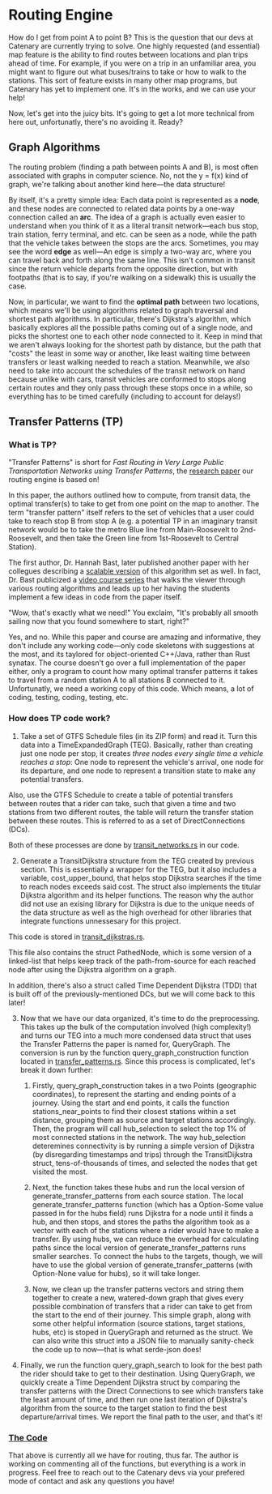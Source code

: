 # Routing Engine

How do I get from point A to point B? This is the question that our devs at Catenary are currently trying to solve. One highly requested (and essential) map feature is the ability to find routes between locations and plan trips ahead of time. For example, if you were on a trip in an unfamiliar area, you might want to figure out what buses/trains to take or how to walk to the stations. This sort of feature exists in many other map programs, but Catenary has yet to implement one. It's in the works, and we can use your help! 

Now, let's get into the juicy bits. It's going to get a lot more technical from here out, unfortunatly, there's no avoiding it. Ready?


## Graph Algorithms
The routing problem (finding a path between points A and B), is most often associated with graphs in computer science. No, not the y = f(x) kind of graph, we're talking about another kind here—the data structure! 

By itself, it's a pretty simple idea: Each data point is represented as a **node**, and these nodes are connected to related data points by a one-way connection called an **arc**. The idea of a graph is actually even easier to understand when you think of it as a literal transit network—each bus stop, train station, ferry terminal, and etc. can be seen as a node, while the path that the vehicle takes between the stops are the arcs. Sometimes, you may see the word **edge** as well—An edge is simply a two-way arc, where you can travel back and forth along the same line. This isn't common in transit since the return vehicle departs from the opposite direction, but with footpaths (that is to say, if you're walking on a sidewalk) this is usually the case. 

Now, in particular, we want to find the **optimal path** between two locations, which means we'll be using algorithms related to graph traversal and shortest path algorithms. In particular, there's Dijkstra's algorithm, which basically explores all the possible paths coming out of a single node, and picks the shortest one to each other node connected to it. Keep in mind that we aren't always looking for the shortest path by distance, but the path that "costs" the least in some way or another, like least waiting time between transfers or least walking needed to reach a station. Meanwhile, we also need to take into account the schedules of the transit network on hand because unlike with cars, transit vehicles are conformed to stops along certain routes and they only pass through these stops once in a while, so everything has to be timed carefully (including to account for delays!)


## Transfer Patterns (TP)

### What is TP?
"Transfer Patterns" is short for *Fast Routing in Very Large Public Transportation Networks using Transfer Patterns*, the [research paper](https://ad.informatik.uni-freiburg.de/files/transferpatterns.pdf) our routing engine is based on! 

In this paper, the authors outlined how to compute, from transit data, the optimal transfer(s) to take to get from one point on the map to another. The term "transfer pattern" itself refers to the set of vehicles that a user could take to reach stop B from stop A (e.g. a potential TP in an imaginary transit network would be to take the metro Blue line from Main-Roosevelt to 2nd-Roosevelt, and then take the Green line from 1st-Roosevelt to Central Station). 

The first author, Dr. Hannah Bast, later published another paper with her collegues describing a [scalable version](https://ad-publications.cs.uni-freiburg.de/ALENEX_scalable_tp_BHS_2016.pdf) of this algorithm set as well. In fact, Dr. Bast publicized a [video course series](https://ad-wiki.informatik.uni-freiburg.de/teaching/EfficientRoutePlanningSS2012) that walks the viewer through various routing algorithms and leads up to her having the students implement a few ideas in code from the paper itself.

"Wow, that's exactly what we need!" You exclaim, "It's probably all smooth sailing now that you found somewhere to start, right?"

Yes, and no. While this paper and course are amazing and informative, they don't include any working code—only code skeletons with suggestions at the most, and its taylored for object-oriented C++/Java, rather than Rust synatax. The course doesn't go over a full implementation of the paper either, only a program to count how many optimal transfer patterns it takes to travel from a random station A to all stations B connected to it. Unfortunatly, we need a working copy of this code. Which means, a lot of coding, testing, coding, testing, etc.

### How does TP code work?

1) Take a set of GTFS Schedule files (in its ZIP form) and read it. Turn this data into a TimeExpandedGraph (TEG). Basically, rather than creating just one node per stop, it creates *three nodes every single time a vehicle reaches a stop*: One node to represent the vehicle's arrival, one node for its departure, and one node to represent a transition state to make any potential transfers. 

Also, use the GTFS Schedule to create a table of potential transfers between routes that a rider can take, such that given a time and two stations from two different routes, the table will return the transfer station between these routes. This is referred to as a set of DirectConnections (DCs).

Both of these processes are done by [transit_networks.rs](https://github.com/catenarytransit/catenary-routing-engine/blob/main/src/transit_network.rs) in our code. 

2) Generate a TransitDijkstra structure from the TEG created by previous section. This is essentially a wrapper for the TEG, but it also includes a variable, cost_upper_bound, that helps stop Dijkstra searches if the time to reach nodes exceeds said cost. The struct also implements the titular Dijkstra algorithm and its helper functions. The reason why the author did not use an exising library for Dijkstra is due to the unique needs of the data structure as well as the high overhead for other libraries that integrate functions unnessesary for this project.

This code is stored in [transit_dijkstras.rs](https://github.com/catenarytransit/catenary-routing-engine/blob/main/src/transit_dijkstras.rs).

This file also contains the struct PathedNode, which is some version of a linked-list that helps keep track of the path-from-source for each reached node after using the Dijkstra algorithm on a graph.

In addition, there's also a struct called Time Dependent Dijkstra (TDD) that is built off of the previously-mentioned DCs, but we will come back to this later!

3) Now that we have our data organized, it's time to do the preprocessing. This takes up the bulk of the computation involved (high complexity!) and turns our TEG into a much more condensed data struct that uses the Transfer Patterns the paper is named for, QueryGraph. The conversion is run by the function query_graph_construction function located in [transfer_patterns.rs](https://github.com/catenarytransit/catenary-routing-engine/blob/main/src/transfer_patterns.rs). Since this process is complicated, let's break it down further:

    1) Firstly, query_graph_construction takes in a two Points (geographic coordinates), to represent the starting and ending points of a journey. Using the start and end points, it calls the function stations_near_points to find their closest stations within a set distance, grouping them as source and target stations accordingly. Then, the program will call hub_selection to select the top 1% of most connected stations in the network. The way hub_selection deteremines connectivity is by running a simple version of Dijkstra (by disregarding timestamps and trips) through the TransitDijkstra struct, tens-of-thousands of times, and selected the nodes that get visited the most. 

    2) Next, the function takes these hubs and run the local version of generate_transfer_patterns from each source station. The local generate_transfer_patterns function (which has a Option-Some value passed in for the hubs field) runs Dijkstra for a node until it finds a hub, and then stops, and stores the paths the algorithm took as a vector with each of the stations where a rider would have to make a transfer. By using hubs, we can reduce the overhead for calculating paths since the local version of generate_transfer_patterns runs smaller searches. To connect the hubs to the targets, though, we will have to use the global version of generate_transfer_patterns (with Option-None value for hubs), so it will take longer. 

    3) Now, we clean up the transfer patterns vectors and string them together to create a new, watered-down graph that gives every possible combination of transfers that a rider can take to get from the start to the end of their journey. This simple graph, along with some other helpful information (source stations, target stations, hubs, etc) is stoped in QueryGraph and returned as the struct. We can also write this struct into a JSON file to manually sanity-check the code up to now—that is what serde-json does!

4) Finally, we run the function query_graph_search to look for the best path the rider should take to get to their destination. Using QueryGraph, we quickly create a Time Dependent Dijkstra struct by comparing the transfer patterns with the Direct Connections to see which transfers take the least amount of time, and then run one last iteration of Dijkstra's algorithm from the source to the target station to find the best departure/arrival times. We report the final path to the user, and that's it!

### [The Code](https://github.com/catenarytransit/catenary-routing-engine)
That above is currently all we have for routing, thus far. The author is working on commenting all of the functions, but everything is a work in progress. Feel free to reach out to the Catenary devs via your prefered mode of contact and ask any questions you have!
